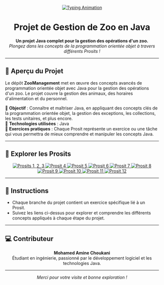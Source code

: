 <p align="center">
  <a href="https://github.com/choukaniAmine/prositJava" target="_blank">
    <img src="https://readme-typing-svg.herokuapp.com?font=Fira+Code&size=30&duration=3000&pause=1000&color=blue&center=true&width=435&lines=Prosit+java+10!" alt="Typing Animation" />
  </a>
</p>

<h1 align="center">Projet de Gestion de Zoo en Java</h1>

<p align="center">
  <b>Un projet Java complet pour la gestion des opérations d'un zoo.</b><br>
  <em>Plongez dans les concepts de la programmation orientée objet à travers différents Prosits !</em>
</p>

---

## 🌟 **Aperçu du Projet**

Le dépôt **ZooManagement** met en œuvre des concepts avancés de programmation orientée objet avec Java pour la gestion des opérations d'un zoo. Le projet couvre la gestion des animaux, des horaires d'alimentation et du personnel.

🔹 **Objectif** : Connaître et maîtriser Java, en appliquant des concepts clés de la programmation orientée objet, la gestion des exceptions, les collections, les tests unitaires, et plus encore.  
🔹 **Technologies utilisées** : Java   
🔹 **Exercices pratiques** : Chaque Prosit représente un exercice ou une tâche qui vous permettra de mieux comprendre et manipuler les concepts Java.

---

## 📂 **Explorer les Prosits**

<p align="center">
  <a href="https://github.com/choukaniAmine/prositJava" target="_blank">
    <img src="https://img.shields.io/badge/Prosits%201%20%2F%202%20%2F%203-blue?style=for-the-badge" alt="Prosits 1, 2, 3" />
  </a>
  <a href="https://github.com/choukaniAmine/prositJava/tree/prosit4" target="_blank">
    <img src="https://img.shields.io/badge/Prosit%204-blue?style=for-the-badge" alt="Prosit 4" />
  </a>
  <a href="https://github.com/choukaniAmine/prositJava/tree/prosit5" target="_blank">
    <img src="https://img.shields.io/badge/Prosit%205-brightgreen?style=for-the-badge" alt="Prosit 5" />
  </a>
  <a href="https://github.com/choukaniAmine/prositJava/tree/prosit6" target="_blank">
    <img src="https://img.shields.io/badge/Prosit%206-yellow?style=for-the-badge" alt="Prosit 6" />
  </a>
  <a href="https://github.com/choukaniAmine/prositJava/tree/prosit7" target="_blank">
    <img src="https://img.shields.io/badge/Prosit%207-orange?style=for-the-badge" alt="Prosit 7" />
  </a>
  <a href="https://github.com/choukaniAmine/prositJava/tree/prosit8" target="_blank">
    <img src="https://img.shields.io/badge/Prosit%208-red?style=for-the-badge" alt="Prosit 8" />
  </a>
  <a href="https://github.com/choukaniAmine/prositJava/tree/prosit9" target="_blank">
    <img src="https://img.shields.io/badge/Prosit%209-purple?style=for-the-badge" alt="Prosit 9" />
  </a>
  <a href="https://github.com/choukaniAmine/prositJava/tree/prosit10" target="_blank">
    <img src="https://img.shields.io/badge/Prosit%2010-blueviolet?style=for-the-badge" alt="Prosit 10" />
  </a>
  <a href="https://github.com/choukaniAmine/prositJava/tree/prosit11" target="_blank">
    <img src="https://img.shields.io/badge/Prosit%2011-lightgrey?style=for-the-badge" alt="Prosit 11" />
  </a>
  <a href="https://github.com/choukaniAmine/prositJava/tree/prosit12" target="_blank">
    <img src="https://img.shields.io/badge/Prosit%2012-lightblue?style=for-the-badge" alt="Prosit 12" />
  </a>
</p>

---

## 📄 **Instructions**

- Chaque branche du projet contient un exercice spécifique lié à un Prosit.
- Suivez les liens ci-dessus pour explorer et comprendre les différents concepts appliqués à chaque étape du projet.

---

## 💻 **Contributeur**

<p align="center">
  <b>Mohamed Amine Choukani</b><br>
  Étudiant en ingénierie, passionné par le développement logiciel et les technologies Java.
</p>

---

<p align="center">
  <em>Merci pour votre visite et bonne exploration !</em>
</p>
